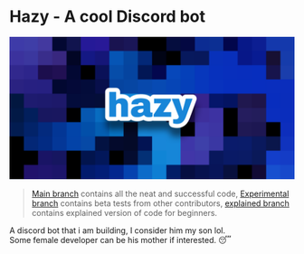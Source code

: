 # Hazy - A cool Discord bot
![Banner image](/images/hazy.png)
> [Main branch](https://github.com/Nit-nit/hazy/tree/main) contains all the neat and successful code, [Experimental branch](https://github.com/Nit-nit/hazy/tree/Experimental) contains beta tests from other contributors, [explained branch](https://github.com/Nit-nit/hazy/tree/Explained) contains explained version of code for beginners.

A discord bot that i am building, I consider him my son lol.<br>
Some female developer can be his mother if interested. 😴
